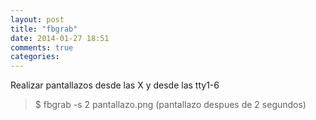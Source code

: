 ```yaml
---
layout: post
title: "fbgrab"
date: 2014-01-27 18:51
comments: true
categories: 
---
```

Realizar pantallazos desde las X y desde las tty1-6

>$ fbgrab -s 2 pantallazo.png   (pantallazo despues de 2 segundos)

